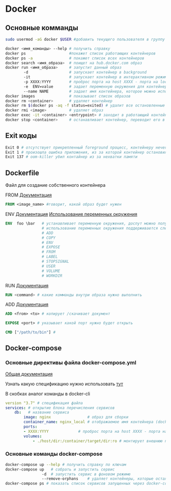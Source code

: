 # Docker

## Основные комманды

 ```bash
sudo usermod -aG docker $USER #добавить текущего пользователя в группу docker
 ```

```bash
docker <имя_команды> --help # получить справку
docker ps 					#покажет список работающих контейнеров
docker ps -a 				# покажет список всех контейнеров
docker search <имя_образа> 	# поищет на hub.docker.com образ
docker run <имя_образа> 	# запустит данный образ
		-d 					# запускает контейнер в background
		-it					# запускает контейнер в интерактивном режиме, но нужно указать ENTRYPOINT данного контейнера, например /bin/sh
		-p XXXX:YYYY		# проброс порта на host XXXX - порта на localhost YYYY - порт контейнера
		-e	ENV=value   	# задает переменную окружения для контейнера
		--name NAME			# задает имя контейнера, которое можно использовать вместо хэша
docker images 				# показывает список образов
docker rm <container>  		# удаляет контейнер
docker rm $(docker ps -aq -f status=exited) # удалит все остановленные контейнеры
docker rmi <image>			# удаляет образ
docker exec -it <container> <entrypoint> # заходит в работающий контейнер и запускает entrypoint
docker stop <container> 	# останавливает контейнер, переводит его в status=exited
```

## Exit коды

```bash
Exit 0 # отсутствует прикрепленный foreground процесс, контейнеру нечего делать
Exit 1 # произошла ошибка приложения, из за которой контейнер остановился (нужно смотреть внутрь контейнера)
Exit 137 # oom-killer убил контайнер из за нехватки памяти
```



## Dockerfile

Файл для создание собственного контейнера

FROM  [Документация](https://docs.docker.com/engine/reference/builder/#from)
```dockerfile
FROM <image_name> #говорит, какой образ будет нужен
```
ENV  [Документация](https://docs.docker.com/engine/reference/builder/#environment-replacement) [Использование переменных окружения](https://docs.docker.com/engine/reference/builder/#env)

```dockerfile
ENV  foo \bar	# устанавливает переменную окружения, доспут можно получить - ${foo},
				# использование переменных окружения поддерживается следующими инструкциями: 
                # ADD
                # COPY
                # ENV
                # EXPOSE
                # FROM
                # LABEL
                # STOPSIGNAL
                # USER
                # VOLUME
                # WORKDIR
```
RUN [Документация](https://docs.docker.com/engine/reference/builder/#run)
```dockerfile
RUN <command> # какие комманды внутри образа нужно выполнить
```

ADD [Документация](https://docs.docker.com/engine/reference/builder/#add)

 ```dockerfile
ADD <from> <to> # копирует /скачивает документ 
 ```
```dockerfile
EXPOSE <port> # указывает какой порт нужно будет открыть
```

```DOckerfile
CMD ["/path/to/bin"] #
```



## Docker-compose

### Основные директивы файла docker-compose.yml

[Общая документация](https://docs.docker.com/compose/compose-file/#service-configuration-reference)

Узнать какую спецификацию нужно использовать [тут](https://docs.docker.com/compose/compose-file/)

В скобках аналог команды в docker-cli

```yaml
version "3.7" # спецификация файла
services: # открытие блока перечисления сервисов
	db:	  # название сервиса
		image: nginx				# образ для сборки
		container_name: nginx_local # отображаемое имя контейнера (docker run --name nginx_local)
		ports:
		- XXXX:YYYY				# проброс порта на host XXXX - порта на localhost YYYY - порт контейнера (docker run -p XXXX:YYYY)
		volumes:
			- ./host/dir:/container/target/dir:ro # монтирует внешнюю папку/файл и устанавливает режим :ro - read-only :rw - read-write
```



### Основные команды docker-compose

```bash
docker-compose up --help # получить справку по ключам
docker-compose up 	# собрать и запустить сервис
				-d 	# запустить сервис в фоновом режиме
				--remove-orphans	# удаляет контейнеры, которые остались, но не описаны в docker-compose.yml
docker-compose ps # показать список сервисов запущенных через docker-compose
```

